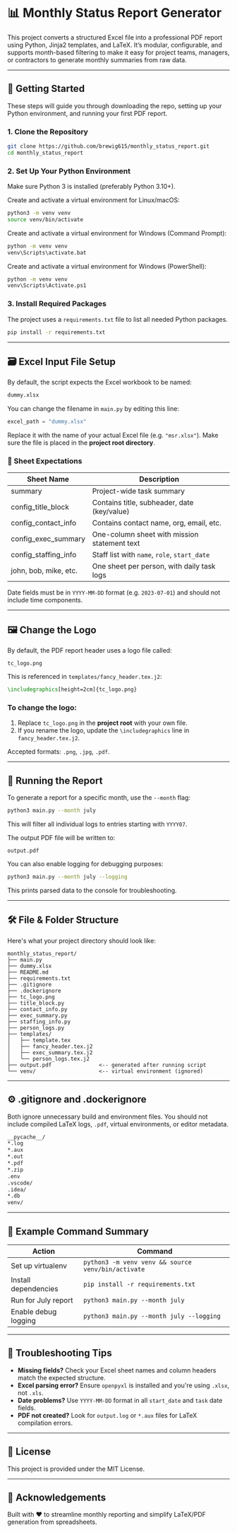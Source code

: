 
# 📊 Monthly Status Report Generator

This project converts a structured Excel file into a professional PDF report using Python, Jinja2 templates, and LaTeX. It’s modular, configurable, and supports month-based filtering to make it easy for project teams, managers, or contractors to generate monthly summaries from raw data.

---

## 🚀 Getting Started

These steps will guide you through downloading the repo, setting up your Python environment, and running your first PDF report.

### 1. Clone the Repository

```bash
git clone https://github.com/brewig615/monthly_status_report.git
cd monthly_status_report
```

### 2. Set Up Your Python Environment

Make sure Python 3 is installed (preferably Python 3.10+).

Create and activate a virtual environment for Linux/macOS:

```bash
python3 -m venv venv
source venv/bin/activate
```
Create and activate a virtual environment for Windows (Command Prompt):

```bash
python -m venv venv
venv\Scripts\activate.bat
```
Create and activate a virtual environment for Windows (PowerShell):

```bash
python -m venv venv
venv\Scripts\Activate.ps1
```


### 3. Install Required Packages

The project uses a `requirements.txt` file to list all needed Python packages.

```bash
pip install -r requirements.txt
```

---

## 🗃️ Excel Input File Setup

By default, the script expects the Excel workbook to be named:

```bash
dummy.xlsx
```

You can change the filename in `main.py` by editing this line:

```python
excel_path = "dummy.xlsx"
```

Replace it with the name of your actual Excel file (e.g. `"msr.xlsx"`). Make sure the file is placed in the **project root directory**.

### 🧾 Sheet Expectations

| Sheet Name              | Description                                  |
|-------------------------|----------------------------------------------|
| summary                 | Project-wide task summary                    |
| config_title_block      | Contains title, subheader, date (key/value) |
| config_contact_info     | Contains contact name, org, email, etc.     |
| config_exec_summary     | One-column sheet with mission statement text |
| config_staffing_info    | Staff list with `name`, `role`, `start_date` |
| john, bob, mike, etc.   | One sheet per person, with daily task logs  |

Date fields must be in `YYYY-MM-DD` format (e.g. `2023-07-01`) and should not include time components.

---

## 🖼️ Change the Logo

By default, the PDF report header uses a logo file called:

```
tc_logo.png
```

This is referenced in `templates/fancy_header.tex.j2`:

```latex
\includegraphics[height=2cm]{tc_logo.png}
```

### To change the logo:

1. Replace `tc_logo.png` in the **project root** with your own file.
2. If you rename the logo, update the `\includegraphics` line in `fancy_header.tex.j2`.

Accepted formats: `.png`, `.jpg`, `.pdf`.

---

## 🏃 Running the Report

To generate a report for a specific month, use the `--month` flag:

```bash
python3 main.py --month july
```

This will filter all individual logs to entries starting with `YYYY07`.

The output PDF file will be written to:

```
output.pdf
```

You can also enable logging for debugging purposes:

```bash
python3 main.py --month july --logging
```

This prints parsed data to the console for troubleshooting.

---

## 🛠️ File & Folder Structure

Here's what your project directory should look like:

```
monthly_status_report/
├── main.py
├── dummy.xlsx
├── README.md
├── requirements.txt
├── .gitignore
├── .dockerignore
├── tc_logo.png
├── title_block.py
├── contact_info.py
├── exec_summary.py
├── staffing_info.py
├── person_logs.py
├── templates/
│   ├── template.tex
│   ├── fancy_header.tex.j2
│   ├── exec_summary.tex.j2
│   └── person_logs.tex.j2
├── output.pdf               <-- generated after running script
└── venv/                    <-- virtual environment (ignored)
```

---

## ⚙️ .gitignore and .dockerignore

Both ignore unnecessary build and environment files. You should not include compiled LaTeX logs, `.pdf`, virtual environments, or editor metadata.

```bash
__pycache__/
*.log
*.aux
*.out
*.pdf
*.zip
.env
.vscode/
.idea/
*.db
venv/
```

---

## 📄 Example Command Summary

| Action                         | Command                                 |
|-------------------------------|-----------------------------------------|
| Set up virtualenv             | `python3 -m venv venv && source venv/bin/activate` |
| Install dependencies          | `pip install -r requirements.txt`       |
| Run for July report           | `python3 main.py --month july`          |
| Enable debug logging          | `python3 main.py --month july --logging`|

---

## 🧪 Troubleshooting Tips

- **Missing fields?** Check your Excel sheet names and column headers match the expected structure.
- **Excel parsing error?** Ensure `openpyxl` is installed and you're using `.xlsx`, not `.xls`.
- **Date problems?** Use `YYYY-MM-DD` format in all `start_date` and `task` date fields.
- **PDF not created?** Look for `output.log` or `*.aux` files for LaTeX compilation errors.

---

## 🔗 License

This project is provided under the MIT License.

---

## 🙌 Acknowledgements

Built with ❤️ to streamline monthly reporting and simplify LaTeX/PDF generation from spreadsheets.
